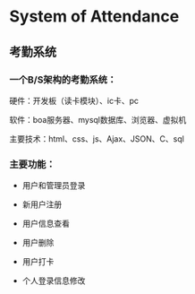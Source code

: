 # System of Attendance 

## 考勤系统

### 一个B/S架构的考勤系统：

硬件：开发板（读卡模块）、ic卡、pc

软件：boa服务器、mysql数据库、浏览器、虚拟机

主要技术：html、css、js、Ajax、JSON、C、sql

### 主要功能：

- 用户和管理员登录

- 新用户注册

- 用户信息查看

- 用户删除

- 用户打卡

- 个人登录信息修改

  
